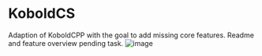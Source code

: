 # KoboldCS
Adaption of KoboldCPP with the goal to add missing core features. Readme and feature overview pending task.
![image](https://github.com/user-attachments/assets/abee63be-b5d1-402b-adca-e79f8218633d)

